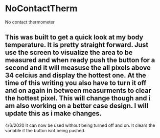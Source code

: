 # NoContactTherm
No contact thermometer

This was built to get a quick look at my body temperature. It is pretty straight forward. Just use the screen to visualize the area to be measured and when ready push the button for a second and it will measuse the all pixels above 34 celcius and display the hottest one. At the time of this writing you also have to turn it off and on again in between measurments to clear the hottest pixel. This will change though and i am also working on a better case design. I will update this as i make changes.
-----------------------------
4/6/2020
It can now be used without being turned off and on. It clears the variable if the button isnt being pushed.
